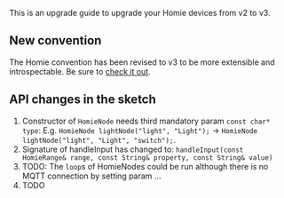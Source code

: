 This is an upgrade guide to upgrade your Homie devices from v2 to v3.

## New convention

The Homie convention has been revised to v3 to be more extensible and introspectable. Be sure to [check it out](https://github.com/homieiot/convention/tree/v3.0.1).

## API changes in the sketch

1. Constructor of `HomieNode` needs third mandatory param `const char* type`:
   E.g. `HomieNode lightNode("light", "Light");` -> `HomieNode lightNode("light", "Light", "switch");`.
2. Signature of handleInput has changed to: `handleInput(const HomieRange& range, const String& property, const String& value)`
3. TODO: The `loop`s of HomieNodes could be run although there is no MQTT connection by setting param ...
4. TODO
